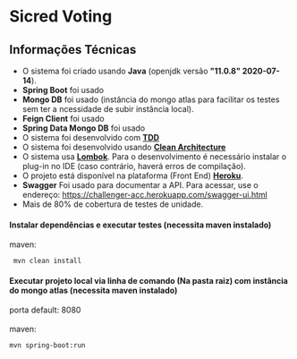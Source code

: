 # Sicred Voting



## Informações Técnicas
* O sistema foi criado usando **Java** (openjdk versão **"11.0.8" 2020-07-14**).
* **Spring Boot** foi usado
* **Mongo DB** foi usado (instância do mongo atlas para facilitar os testes sem ter a ncessidade de subir instância local).
* **Feign Client** foi usado
* **Spring Data Mongo DB** foi usado
* O sistema foi desenvolvido com **[TDD](https://pt.wikipedia.org/wiki/Test_Driven_Development)**
* O sistema foi desenvolvido usando **[Clean Architecture](https://stackoverflow.com/tags/clean-architecture/info)**
* O sistema usa **[Lombok](https://projectlombok.org/)**. Para o desenvolvimento é necessário instalar o plug-in no IDE (caso contrário, haverá erros de compilação).
* O projeto está disponível na plataforma (Front End) **[Heroku](https://challenge-acc-webapp.herokuapp.com/)**.
* **Swagger** Foi usado para documentar a API. Para acessar, use o endereço: https://challenger-acc.herokuapp.com/swagger-ui.html
* Mais de 80% de cobertura de testes de unidade.



#### Instalar dependências e executar testes (necessita maven instalado)

maven:

```
 mvn clean install
```

#### Executar projeto local via linha de comando (Na pasta raiz) com instância do mongo atlas (necessita maven instalado)

porta default: 8080
</br>
</br>
maven:

```
mvn spring-boot:run
```




